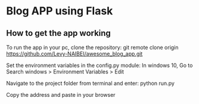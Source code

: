 # Blog APP using Flask

## How to get the app working
To run the app in your pc, clone the repository:
git remote clone origin https://github.com/Levy-NAIBEI/awesome_blog_app.git

Set the environment variables in the config.py module: In windows 10, Go to Search windows > Environment Variables > Edit

Navigate to the project folder from terminal and enter: python run.py

Copy the address and paste in your browser
